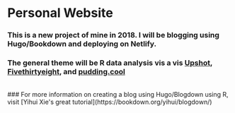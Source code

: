 # Personal Website 
### This is a new project of mine in 2018. I will be blogging using Hugo/Bookdown and deploying on Netlify. 
### The general theme will be R data analysis vis a vis [Upshot](https://www.nytimes.com/section/upshot), [Fivethirtyeight](fivethirtyeight.com), and [pudding.cool](pudding.cool)
<br />
### For more information on creating a blog using Hugo/Blogdown using R, visit [Yihui Xie's great tutorial](https://bookdown.org/yihui/blogdown/)
 

